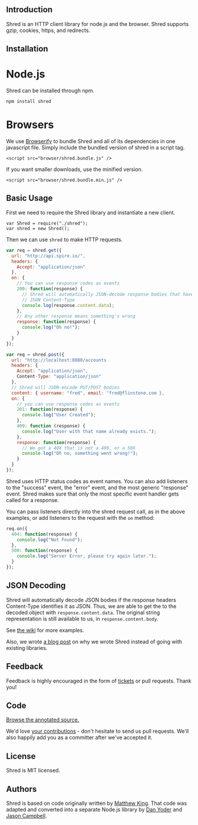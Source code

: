 ## Introduction

Shred is an HTTP client library for node.js and the browser.
Shred supports gzip, cookies, https, and redirects.

## Installation

# Node.js

Shred can be installed through npm.

    npm install shred

# Browsers

We use [Browserify](https://github.com/substack/node-browserify) to bundle Shred and all of its dependencies in one javascript file.
Simply include the bundled version of shred in a script tag.

    <script src="browser/shred.bundle.js" />

If you want smaller downloads, use the minified version.

    <script src="browser/shred.bundle.min.js" />

## Basic Usage

First we need to require the Shred library and instantiate a new client.

    var Shred = require("./shred");
    var shred = new Shred();

Then we can use `shred` to make HTTP requests.

```javascript
var req = shred.get({
  url: "http://api.spire.io/",
  headers: {
    Accept: "application/json"
  },
  on: {
    // You can use response codes as events
    200: function(response) {
      // Shred will automatically JSON-decode response bodies that have a
      // JSON Content-Type
      console.log(response.content.data);
    },
    // Any other response means something's wrong
    response: function(response) {
      console.log("Oh no!");
    }
  }
});
```

```javascript
var req = shred.post({
  url: "http://localhost:8080/accounts
  headers: {
    Accept: "application/json",
    Content-Type: "application/json"
  },
  // Shred will JSON-encode PUT/POST bodies
  content: { username: "fred", email: "fred@flinstone.com },
  on: {
    // you can use response codes as events
    201: function(response) {
      console.log("User Created");
    },
    409: function (response) {
      console.log("User with that name already exists.");
    },
    response: function(response) {
      // We got a 40X that is not a 409, or a 50X
      console.log("Oh no, something went wrong!");
    }
  }
});
```

Shred uses HTTP status codes as event names.
You can also add listeners to the "success" event, the "error" event, and the most generic "response" event.
Shred makes sure that only the most specific event handler gets called for a response.

You can pass listeners directly into the shred request call, as in the above examples, or add listeners to the request with the `on` method:

```javascript
req.on({
  404: function(response) {
    console.log("Not Found");
  },
  500: function(response) {
    console.log("Server Error, please try again later.");
  }
});
```

## JSON Decoding

Shred will automatically decode JSON bodies if the response headers Content-Type identifies it as JSON.
Thus, we are able to get the to the decoded object with `response.content.data`.
The original string representation is still available to us, in `response.content.body`.

See [the wiki](https://github.com/spire-io/shred/wiki) for more examples.

Also, we wrote [a blog post][blog] on why we wrote Shred instead of going with existing libraries.


## Feedback

Feedback is highly encouraged in the form of [tickets][tickets] or pull requests. Thank you!

## Code

[Browse the annotated source.][docs]

We'd love [your contributions](repo) - don't hesitate to send us pull requests. We'll also happily add you as a committer after we've accepted it.

## License

Shred is MIT licensed.

## Authors

Shred is based on code originally written by [Matthew King][king]. That code was adapted and converted into a separate Node.js library by [Dan Yoder][yoder] and [Jason Campbell][campbell].

[code]: https://github.com/spire-io/shred
[tickets]: https://github.com/spire-io/shred/issues
[license]: https://github.com/spire-io/shred/blob/master/LICENSE
[yoder]: mailto:dan@spire.io
[king]: mailto:mking@spire.io
[campbell]: mailto:jason@spire.io
[docs]: http://www.spire.io/docs/shred/
[blog]: http://www.spire.io/posts/introducing-shred.html

